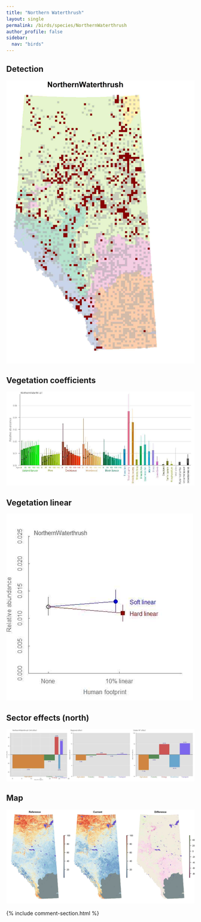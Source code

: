 ```yaml
---
title: "Northern Waterthrush"
layout: single
permalink: /birds/species/NorthernWaterthrush
author_profile: false
sidebar:
  nav: "birds"
---
```


<h2>Detection</h2>

![](/assets/images/birds/NorthernWaterthrush/det.jpg)

<h2>Vegetation coefficients</h2>

![](/assets/images/birds/NorthernWaterthrush/veghf.jpg)

<h2>Vegetation linear</h2>

![](/assets/images/birds/NorthernWaterthrush/lin-north.jpg)

<h2>Sector effects (north)</h2>

![](/assets/images/birds/NorthernWaterthrush/sector-north.jpg)

<h2>Map</h2>

![](/assets/images/birds/NorthernWaterthrush/map.jpg)

{% include comment-section.html %}
